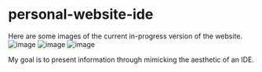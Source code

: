 # personal-website-ide

Here are some images of the current in-progress version of the website.
![image](https://user-images.githubusercontent.com/53448381/159053349-4d8cd396-2cf2-48da-8c9f-8c82d2372782.png)
![image](https://user-images.githubusercontent.com/53448381/159053684-93e0badb-cda9-4b7b-904d-6b82d918eea2.png)
![image](https://user-images.githubusercontent.com/53448381/159053713-0aafbaf2-7c24-4088-b007-097e69b08ad9.png)

My goal is to present information through mimicking the aesthetic of an IDE.  
